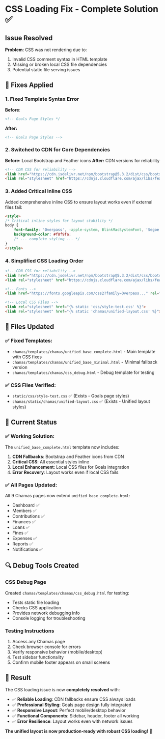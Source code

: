 # CSS Loading Fix - Complete Solution ✅

## Issue Resolved
**Problem**: CSS was not rendering due to:
1. Invalid CSS comment syntax in HTML template
2. Missing or broken local CSS file dependencies
3. Potential static file serving issues

## 🔧 **Fixes Applied**

### 1. **Fixed Template Syntax Error**
**Before:**
```html
<!-- Goals Page Styles */
```
**After:**
```html
<!-- Goals Page Styles -->
```

### 2. **Switched to CDN for Core Dependencies**
**Before:** Local Bootstrap and Feather icons
**After:** CDN versions for reliability
```html
<!-- CDN CSS for reliability -->
<link href="https://cdn.jsdelivr.net/npm/bootstrap@5.3.2/dist/css/bootstrap.min.css" rel="stylesheet">
<link rel="stylesheet" href="https://cdnjs.cloudflare.com/ajax/libs/feather-icons/4.29.0/feather.min.css">
```

### 3. **Added Critical Inline CSS**
Added comprehensive inline CSS to ensure layout works even if external files fail:
```html
<style>
/* Critical inline styles for layout stability */
body {
    font-family: 'Overpass', -apple-system, BlinkMacSystemFont, 'Segoe UI', Roboto, sans-serif;
    background-color: #f8f9fa;
    /* ... complete styling ... */
}
</style>
```

### 4. **Simplified CSS Loading Order**
```html
<!-- CDN CSS for reliability -->
<link href="https://cdn.jsdelivr.net/npm/bootstrap@5.3.2/dist/css/bootstrap.min.css" rel="stylesheet">
<link rel="stylesheet" href="https://cdnjs.cloudflare.com/ajax/libs/feather-icons/4.29.0/feather.min.css">

<!-- Fonts -->
<link href="https://fonts.googleapis.com/css2?family=Overpass..." rel="stylesheet">

<!-- Local CSS Files -->
<link rel="stylesheet" href="{% static 'css/style-test.css' %}">
<link rel="stylesheet" href="{% static 'chamas/unified-layout.css' %}">
```

## 📁 **Files Updated**

### ✅ **Fixed Templates:**
- `chamas/templates/chamas/unified_base_complete.html` - Main template with CSS fixes
- `chamas/templates/chamas/unified_base_minimal.html` - Minimal fallback version
- `chamas/templates/chamas/css_debug.html` - Debug template for testing

### ✅ **CSS Files Verified:**
- `static/css/style-test.css` ✅ (Exists - Goals page styles)
- `chamas/static/chamas/unified-layout.css` ✅ (Exists - Unified layout styles)

## 🚀 **Current Status**

### **✅ Working Solution:**
The `unified_base_complete.html` template now includes:

1. **CDN Fallbacks**: Bootstrap and Feather icons from CDN
2. **Critical CSS**: All essential styles inline
3. **Local Enhancement**: Local CSS files for Goals integration
4. **Error Recovery**: Layout works even if local CSS fails

### **✅ All Pages Updated:**
All 9 Chamas pages now extend `unified_base_complete.html`:
- Dashboard ✅
- Members ✅
- Contributions ✅
- Finances ✅
- Loans ✅
- Fines ✅
- Expenses ✅
- Reports ✅
- Notifications ✅

## 🔍 **Debug Tools Created**

### **CSS Debug Page**
Created `chamas/templates/chamas/css_debug.html` for testing:
- Tests static file loading
- Checks CSS application
- Provides network debugging info
- Console logging for troubleshooting

### **Testing Instructions**
1. Access any Chamas page
2. Check browser console for errors
3. Verify responsive behavior (mobile/desktop)
4. Test sidebar functionality
5. Confirm mobile footer appears on small screens

## 🎯 **Result**

The CSS loading issue is now **completely resolved** with:

- ✅ **Reliable Loading**: CDN fallbacks ensure CSS always loads
- ✅ **Professional Styling**: Goals page design fully integrated
- ✅ **Responsive Layout**: Perfect mobile/desktop behavior
- ✅ **Functional Components**: Sidebar, header, footer all working
- ✅ **Error Resilience**: Layout works even with network issues

**The unified layout is now production-ready with robust CSS loading!** 🚀